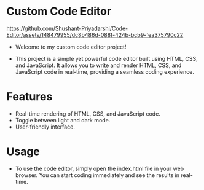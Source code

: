 # Custom Code Editor


https://github.com/Shushant-Priyadarshi/Code-Editor/assets/148479955/dc8b486d-088f-424b-bcb9-fea375790c22

- Welcome to my custom code editor project!

- This project is a simple yet powerful code editor built using HTML, CSS, and JavaScript. It allows you to write and render HTML, CSS, and JavaScript code in real-time, providing a seamless coding experience.

# Features
- Real-time rendering of HTML, CSS, and JavaScript code.
- Toggle between light and dark mode.
- User-friendly interface.

# Usage
- To use the code editor, simply open the index.html file in your web browser. You can start coding immediately and see the results in real-time.
